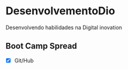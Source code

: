 # DesenvolvementoDio
 
 Desenvolvendo habilidades na Digital inovation
 
 ## Boot Camp Spread 
 
- [x] Git/Hub 

